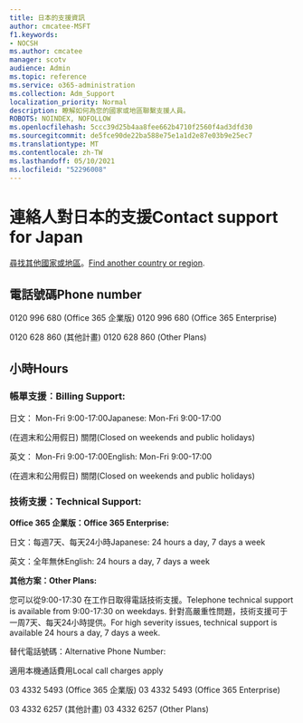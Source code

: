```yaml
---
title: 日本的支援資訊
author: cmcatee-MSFT
f1.keywords:
- NOCSH
ms.author: cmcatee
manager: scotv
audience: Admin
ms.topic: reference
ms.service: o365-administration
ms.collection: Adm_Support
localization_priority: Normal
description: 瞭解如何為您的國家或地區聯繫支援人員。
ROBOTS: NOINDEX, NOFOLLOW
ms.openlocfilehash: 5ccc39d25b4aa8fee662b4710f2560f4ad3dfd30
ms.sourcegitcommit: de5fce90de22ba588e75e1a1d2e87e03b9e25ec7
ms.translationtype: MT
ms.contentlocale: zh-TW
ms.lasthandoff: 05/10/2021
ms.locfileid: "52296008"
---
```

# <a name="contact-support-for-japan"></a><span data-ttu-id="b80a2-103">連絡人對日本的支援</span><span class="sxs-lookup"><span data-stu-id="b80a2-103">Contact support for Japan</span></span>

<span data-ttu-id="b80a2-104">[尋找其他國家或地區](../../business-video/get-help-support.md)。</span><span class="sxs-lookup"><span data-stu-id="b80a2-104">[Find another country or region](../../business-video/get-help-support.md).</span></span>

## <a name="phone-number"></a><span data-ttu-id="b80a2-105">電話號碼</span><span class="sxs-lookup"><span data-stu-id="b80a2-105">Phone number</span></span>
<span data-ttu-id="b80a2-106">0120 996 680 (Office 365 企業版) </span><span class="sxs-lookup"><span data-stu-id="b80a2-106">0120 996 680 (Office 365 Enterprise)</span></span>

<span data-ttu-id="b80a2-107">0120 628 860 (其他計畫) </span><span class="sxs-lookup"><span data-stu-id="b80a2-107">0120 628 860 (Other Plans)</span></span>

## <a name="hours"></a><span data-ttu-id="b80a2-108">小時</span><span class="sxs-lookup"><span data-stu-id="b80a2-108">Hours</span></span>
### <a name="billing-support"></a><span data-ttu-id="b80a2-109">帳單支援︰</span><span class="sxs-lookup"><span data-stu-id="b80a2-109">Billing Support:</span></span>

<span data-ttu-id="b80a2-110">日文： Mon-Fri 9:00-17:00</span><span class="sxs-lookup"><span data-stu-id="b80a2-110">Japanese: Mon-Fri 9:00-17:00</span></span>

<span data-ttu-id="b80a2-111"> (在週末和公用假日) 關閉</span><span class="sxs-lookup"><span data-stu-id="b80a2-111">(Closed on weekends and public holidays)</span></span>

<span data-ttu-id="b80a2-112">英文： Mon-Fri 9:00-17:00</span><span class="sxs-lookup"><span data-stu-id="b80a2-112">English: Mon-Fri 9:00-17:00</span></span>

<span data-ttu-id="b80a2-113"> (在週末和公用假日) 關閉</span><span class="sxs-lookup"><span data-stu-id="b80a2-113">(Closed on weekends and public holidays)</span></span>

### <a name="technical-support"></a><span data-ttu-id="b80a2-114">技術支援：</span><span class="sxs-lookup"><span data-stu-id="b80a2-114">Technical Support:</span></span>

<span data-ttu-id="b80a2-115">**Office 365 企業版：**</span><span class="sxs-lookup"><span data-stu-id="b80a2-115">**Office 365 Enterprise:**</span></span>

<span data-ttu-id="b80a2-116">日文：每週7天、每天24小時</span><span class="sxs-lookup"><span data-stu-id="b80a2-116">Japanese: 24 hours a day, 7 days a week</span></span>

<span data-ttu-id="b80a2-117">英文：全年無休</span><span class="sxs-lookup"><span data-stu-id="b80a2-117">English: 24 hours a day, 7 days a week</span></span>

<span data-ttu-id="b80a2-118">**其他方案：**</span><span class="sxs-lookup"><span data-stu-id="b80a2-118">**Other Plans:**</span></span>

<span data-ttu-id="b80a2-119">您可以從9:00-17:30 在工作日取得電話技術支援。</span><span class="sxs-lookup"><span data-stu-id="b80a2-119">Telephone technical support is available from 9:00-17:30 on weekdays.</span></span> <span data-ttu-id="b80a2-120">針對高嚴重性問題，技術支援可于一周7天、每天24小時提供。</span><span class="sxs-lookup"><span data-stu-id="b80a2-120">For high severity issues, technical support is available 24 hours a day, 7 days a week.</span></span>

<span data-ttu-id="b80a2-121">替代電話號碼：</span><span class="sxs-lookup"><span data-stu-id="b80a2-121">Alternative Phone Number:</span></span>

<span data-ttu-id="b80a2-122">適用本機通話費用</span><span class="sxs-lookup"><span data-stu-id="b80a2-122">Local call charges apply</span></span>

<span data-ttu-id="b80a2-123">03 4332 5493 (Office 365 企業版) </span><span class="sxs-lookup"><span data-stu-id="b80a2-123">03 4332 5493 (Office 365 Enterprise)</span></span>

<span data-ttu-id="b80a2-124">03 4332 6257 (其他計畫) </span><span class="sxs-lookup"><span data-stu-id="b80a2-124">03 4332 6257 (Other Plans)</span></span>
